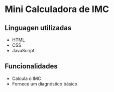 # Mini Calculadora de IMC
## Linguagen utilizadas
- HTML
- CSS
- JavaScript

## Funcionalidades
- Calcula o IMC
- Fornece um diagnóstico básico
